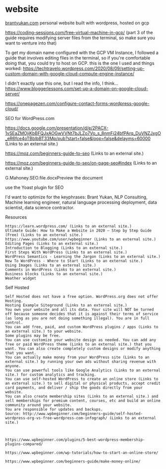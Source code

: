 # website
[brantyukan.com](https://brantyukan.com/) personal website built with wordpress, hosted on gcp

https://coding-sessions.com/free-virtual-machine-in-gcp/
(part 3 of the guide requires modifying server files from the terminal, so make sure you want to venture into that)


To get my domain name configured with the GCP VM Instance, I followed a guide that involves editing files in the terminal, so if you're comfortable doing that, you could try to host on GCP.
this is the one I used and things worked:
https://techtravelo.wordpress.com/2020/08/09/setting-up-custom-domain-with-google-cloud-compute-engine-instance/





I didn't exactly use this one, but I read the info, I think...
https://www.bloggerlessons.com/set-up-a-domain-on-google-cloud-server/




https://onepagezen.com/configure-contact-forms-wordpress-google-cloud/












SEO for WordPress.com

https://docs.google.com/presentation/d/e/2PACX-1vSEaZMOjiKbBFQJxAOGwVVNt7bJLZo7Vo_s_8nmFi24bfPArq_DuVNZJxgO_eR6fce4oTBblbBT33Mp/pub?start=false&loop=false&delayms=60000 (Links to an external site.)

https://moz.com/beginners-guide-to-seo (Links to an external site.)

https://moz.com/beginners-guide-to-seo/on-page-seo#index (Links to an external site.)

G.Mahoney.SEO.file.docxPreview the document

use the Yoast plugin for SEO

I'd want to optimize for the keyphrases:  Brant Yukan, NLP Consulting, Machine learning engineer, natural language processing deployment, data scientist, data science contractor.







Resources

    https://learn.wordpress.com/ (Links to an external site.) 
    Ultimate Guide: How to Make a Website in 2020 – Step by Step Guide (Free) (Links to an external site.)
    https://www.youtube.com/user/wpbeginner (Links to an external site.) 
    Editing Pages (Links to an external site.)
    Introduction to Blogging (Links to an external site.)
    First Steps With WordPress (Links to an external site.)
    WordPress Semantics - Learning the Jargon (Links to an external site.)
    New To WordPress - Where to Start (Links to an external site.)
    Using Images (Links to an external site.)
    Comments in WordPress (Links to an external site.)
    Business blocks (Links to an external site.)
    Weather widget




Self Hosted

    Self Hosted does not have a free option. WordPress.org does not offer Hosting.
    Hosting Example Siteground (Links to an external site.)
    You own your website and all its data. Your site will NOT be turned off because someone decides that it is against their terms of service (as long as you are not doing something illegal). You are in full control.
    You can add free, paid, and custom WordPress plugins / apps (Links to an external site.) to your website.
    Some plugins may be free.
    You can use customize your website design as needed. You can add any free or paid WordPress theme (Links to an external site.) that you want. You can also create completely custom designs or modify anything that you want.
    You can actually make money from your WordPress site (Links to an external site.) by running your own ads without sharing revenue with anyone.
    You can use powerful tools like Google Analytics (Links to an external site.) for custom analytics and tracking.
    You can use self-hosted WordPress to create an online store (Links to an external site.) to sell digital or physical products, accept credit card payments, and deliver / ship the goods directly from your website.
    You can also create membership sites (Links to an external site.) and sell memberships for premium content, courses, etc and build an online community around your website.
    You are responsible for updates and backups. 
    Source: http://www.wpbeginner.com/beginners-guide/self-hosted-wordpress-org-vs-free-wordpress-com-infograph/ (Links to an external site.) 
    
    
    
    https://www.wpbeginner.com/plugins/5-best-wordpress-membership-plugins-compared/
    
    https://www.wpbeginner.com/wp-tutorials/how-to-start-an-online-store/
    
    https://www.wpbeginner.com/beginners-guide/make-money-online/
